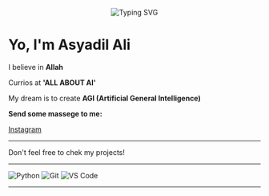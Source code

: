 
<!-- Typing SVG -->
<p align="center">
  <img src="https://readme-typing-svg.demolab.com?size=28&duration=3000&color=FF00FF&center=true&vCenter=true&lines=Dreaming+to+create+AGI!" alt="Typing SVG" />
</p>

# Yo, I'm Asyadil Ali

I believe in **Allah**

Currios at **'ALL ABOUT AI'** 

My dream is to create **AGI (Artificial General Intelligence)**


**Send some massege to me:**

[Instagram](https://instagram.com/as.yadil)



---

Don't feel free to chek my projects!

---
![Python](https://img.shields.io/badge/Python-3776AB?style=flat&logo=python&logoColor=white)
![Git](https://img.shields.io/badge/Git-F05032?style=flat&logo=git&logoColor=white)
![VS Code](https://img.shields.io/badge/VSCode-007ACC?style=flat&logo=visualstudiocode&logoColor=white)

---
